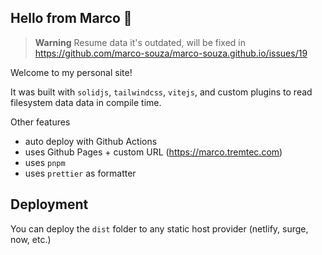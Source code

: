 ## Hello from Marco 👋

> **Warning** Resume data it's outdated, will be fixed in https://github.com/marco-souza/marco-souza.github.io/issues/19

Welcome to my personal site!

It was built with `solidjs`, `tailwindcss`, `vitejs`, and custom plugins to read filesystem data data in compile time.

Other features

- auto deploy with Github Actions
- uses Github Pages + custom URL (https://marco.tremtec.com)
- uses `pnpm`
- uses `prettier` as formatter

## Deployment

You can deploy the `dist` folder to any static host provider (netlify, surge, now, etc.)

